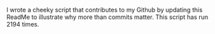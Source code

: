 I wrote a cheeky script that contributes to my Github by updating this ReadMe to illustrate why more than commits matter. This script has run 2194 times.